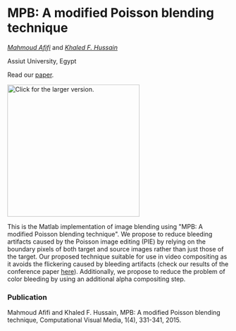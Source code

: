 # MPB: A modified Poisson blending technique
*[Mahmoud Afifi](https://sites.google.com/view/mafifi)* and *[Khaled F. Hussain](https://scholar.google.ca/citations?user=8DgiMfcAAAAJ&hl=en)*

Assiut University, Egypt


Read our [paper](https://link.springer.com/article/10.1007/s41095-015-0027-z).

<img src="https://drive.google.com/uc?export=view&id=12X5gNmzPbyKKne0mg0ruij2JEHSL5Vmm" style="width: 300px; max-width: 70%; height: auto" title="Click for the larger version." />



This is the Matlab implementation of image blending using "MPB: A modified Poisson blending technique". We propose to reduce bleeding artifacts caused by the Poisson image editing (PIE) by relying on the boundary pixels of both target and source images rather than just those of the target. Our proposed technique suitable for use in video compositing as it avoids the flickering caused by bleeding artifacts (check our results of the conference paper [here](https://www.youtube.com/watch?v=sVP5kSt8LuM)). Additionally, we propose to reduce the problem of color bleeding by using an additional alpha compositing step.

### Publication
Mahmoud Afifi and Khaled F. Hussain, MPB: A modified Poisson blending technique, Computational Visual Media, 1(4), 331-341, 2015.

